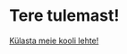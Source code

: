 
<html>


<h1>Tere tulemast!</h1>
<p><a href="http://khk.ee">Külasta meie kooli lehte!</a></p>


</body>
</html>
